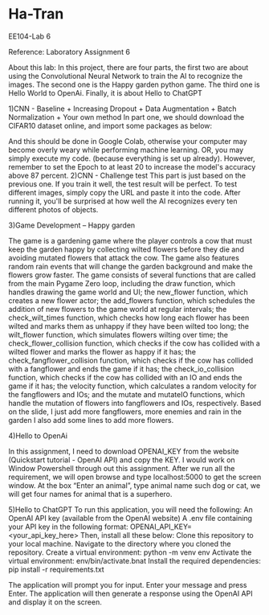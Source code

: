# Ha-Tran
EE104-Lab 6

Reference: Laboratory Assignment 6

About this lab: In this project, there are four parts, the first two are about using the Convolutional Neural Network to train the AI to recognize the images. The second one is the Happy garden python game. The third one is Hello World to OpenAi. Finally, it is about Hello to ChatGPT

1)CNN - Baseline + Increasing Dropout + Data Augmentation + Batch Normalization + Your own method
In part one, we should download the CIFAR10 dataset online, and import some packages as below:
 
And this should be done in Google Colab, otherwise your computer may become overly weary while performing machine learning.
OR, you may simply execute my code. (because everything is set up already). However, remember to set the Epoch to at least 20 to increase the model's accuracy above 87 percent.
2)CNN - Challenge test
This part is just based on the previous one. If you train it well, the test result will be perfect.
To test different images, simply copy the URL and paste it into the code. After running it, you'll be surprised at how well the AI recognizes every ten different photos of objects.
 
3)Game Development – Happy garden

The game is a gardening game where the player controls a cow that must keep the garden happy by collecting wilted flowers before they die and avoiding mutated flowers that attack the cow. The game also features random rain events that will change the garden background and make the flowers grow faster.
The game consists of several functions that are called from the main Pygame Zero loop, including the draw function, which handles drawing the game world and UI; the new_flower function, which creates a new flower actor; the add_flowers function, which schedules the addition of new flowers to the game world at regular intervals; the check_wilt_times function, which checks how long each flower has been wilted and marks them as unhappy if they have been wilted too long; the wilt_flower function, which simulates flowers wilting over time; the check_flower_collision function, which checks if the cow has collided with a wilted flower and marks the flower as happy if it has; the check_fangflower_collision function, which checks if the cow has collided with a fangflower and ends the game if it has; the check_io_collision function, which checks if the cow has collided with an IO and ends the game if it has; the velocity function, which calculates a random velocity for the fangflowers and IOs; and the mutate and mutateIO functions, which handle the mutation of flowers into fangflowers and IOs, respectively.
Based on the slide, I just add more fangflowers, more enemies and rain in the garden
I also add some lines to add more flowers.

4)Hello to OpenAi

In this assignment, I need to download OPENAI_KEY from the website (Quickstart tutorial - OpenAI API) and copy the KEY. I would work on Window Powershell through out this assignment. After we run all the requirement, we will open browse and type localhost:5000 to get the screen window. At the box “Enter an animal”, type animal name such dog or cat, we will get four names for animal that is a superhero.
 
5)Hello to ChatGPT
To run this application, you will need the following:
An OpenAI API key (available from the OpenAI website)
A .env file containing your API key in the following format: OPENAI_API_KEY=<your_api_key_here>
Then, install all these below:
Clone this repository to your local machine.
Navigate to the directory where you cloned the repository.
Create a virtual environment: python -m venv env
Activate the virtual environment: env/bin/activate.bnat
Install the required dependencies: pip install -r requirements.txt

The application will prompt you for input. Enter your message and press Enter. The application will then generate a response using the OpenAI API and display it on the screen.
